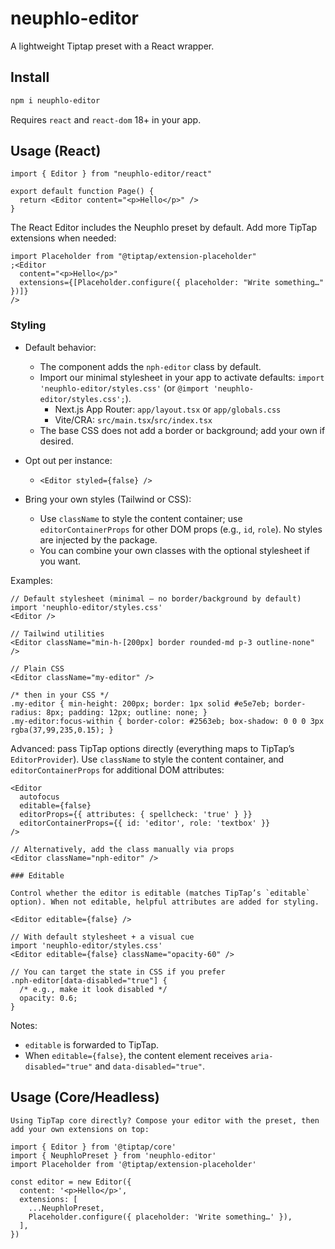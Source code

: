 # neuphlo-editor

A lightweight Tiptap preset with a React wrapper.

## Install

```bash
npm i neuphlo-editor
```

Requires `react` and `react-dom` 18+ in your app.

## Usage (React)

```tsx
import { Editor } from "neuphlo-editor/react"

export default function Page() {
  return <Editor content="<p>Hello</p>" />
}
```

The React Editor includes the Neuphlo preset by default. Add more TipTap extensions when needed:

```tsx
import Placeholder from "@tiptap/extension-placeholder"
;<Editor
  content="<p>Hello</p>"
  extensions={[Placeholder.configure({ placeholder: "Write something…" })]}
/>
```

### Styling

- Default behavior:

  - The component adds the `nph-editor` class by default.
  - Import our minimal stylesheet in your app to activate defaults: `import 'neuphlo-editor/styles.css'` (or `@import 'neuphlo-editor/styles.css';`).
    - Next.js App Router: `app/layout.tsx` or `app/globals.css`
    - Vite/CRA: `src/main.tsx`/`src/index.tsx`
  - The base CSS does not add a border or background; add your own if desired.

- Opt out per instance:

  - `<Editor styled={false} />`

- Bring your own styles (Tailwind or CSS):
  - Use `className` to style the content container; use `editorContainerProps` for other DOM props (e.g., `id`, `role`). No styles are injected by the package.
  - You can combine your own classes with the optional stylesheet if you want.

Examples:

```tsx
// Default stylesheet (minimal — no border/background by default)
import 'neuphlo-editor/styles.css'
<Editor />

// Tailwind utilities
<Editor className="min-h-[200px] border rounded-md p-3 outline-none" />

// Plain CSS
<Editor className="my-editor" />

/* then in your CSS */
.my-editor { min-height: 200px; border: 1px solid #e5e7eb; border-radius: 8px; padding: 12px; outline: none; }
.my-editor:focus-within { border-color: #2563eb; box-shadow: 0 0 0 3px rgba(37,99,235,0.15); }
```

Advanced: pass TipTap options directly (everything maps to TipTap’s `EditorProvider`). Use `className` to style the content container, and `editorContainerProps` for additional DOM attributes:

```tsx
<Editor
  autofocus
  editable={false}
  editorProps={{ attributes: { spellcheck: 'true' } }}
  editorContainerProps={{ id: 'editor', role: 'textbox' }}
/>

// Alternatively, add the class manually via props
<Editor className="nph-editor" />

### Editable

Control whether the editor is editable (matches TipTap’s `editable` option). When not editable, helpful attributes are added for styling.

<Editor editable={false} />

// With default stylesheet + a visual cue
import 'neuphlo-editor/styles.css'
<Editor editable={false} className="opacity-60" />

// You can target the state in CSS if you prefer
.nph-editor[data-disabled="true"] {
  /* e.g., make it look disabled */
  opacity: 0.6;
}
```

Notes:

- `editable` is forwarded to TipTap.
- When `editable={false}`, the content element receives `aria-disabled="true"` and `data-disabled="true"`.

## Usage (Core/Headless)

```
Using TipTap core directly? Compose your editor with the preset, then add your own extensions on top:

import { Editor } from '@tiptap/core'
import { NeuphloPreset } from 'neuphlo-editor'
import Placeholder from '@tiptap/extension-placeholder'

const editor = new Editor({
  content: '<p>Hello</p>',
  extensions: [
    ...NeuphloPreset,
    Placeholder.configure({ placeholder: 'Write something…' }),
  ],
})
```

